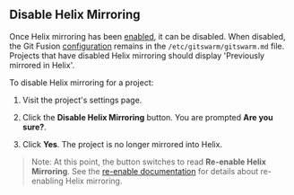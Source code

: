 ## Disable Helix Mirroring

Once Helix mirroring has been [enabled](enable.md), it can be disabled.
When disabled, the Git Fusion [configuration](configuration.md) remains in
the `/etc/gitswarm/gitswarm.md` file. Projects that have disabled Helix
mirroring should display 'Previously mirrored in Helix'.

To disable Helix mirroring for a project:

1.  Visit the project's settings page.

1.  Click the **Disable Helix Mirroring** button. You are prompted **Are
    you sure?**.

1.  Click **Yes**. The project is no longer mirrored into Helix.

> Note: At this point, the button switches to read **Re-enable Helix
  Mirroring**. See the [re-enable documentation](reenable.md) for details
  about re-enabling Helix mirroring.
